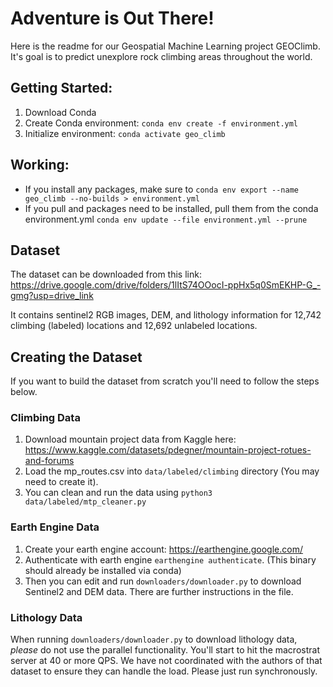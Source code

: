 # Adventure is Out There!

Here is the readme for our Geospatial Machine Learning project GEOClimb. It's goal is to predict unexplore rock climbing areas throughout the world.

## Getting Started:

1. Download Conda
2. Create Conda environment: `conda env create -f environment.yml`
3. Initialize environment: `conda activate geo_climb`

## Working:

- If you install any packages, make sure to `conda env export --name geo_climb --no-builds > environment.yml`
- If you pull and packages need to be installed, pull them from the conda environment.yml `conda env update --file environment.yml --prune`

## Dataset

The dataset can be downloaded from this link: https://drive.google.com/drive/folders/1lItS74OOocI-ppHx5q0SmEKHP-G_-gmg?usp=drive_link

It contains sentinel2 RGB images, DEM, and lithology information for 12,742 climbing (labeled) locations and 12,692 unlabeled locations.

## Creating the Dataset

If you want to build the dataset from scratch you'll need to follow the steps below.

### Climbing Data

1. Download mountain project data from Kaggle here: https://www.kaggle.com/datasets/pdegner/mountain-project-rotues-and-forums
2. Load the mp_routes.csv into `data/labeled/climbing` directory (You may need to create it).
3. You can clean and run the data using `python3 data/labeled/mtp_cleaner.py`

### Earth Engine Data

1. Create your earth engine account: https://earthengine.google.com/
2. Authenticate with earth engine `earthengine authenticate`. (This binary should already be installed via conda)
3. Then you can edit and run `downloaders/downloader.py` to download Sentinel2 and DEM data. There are further instructions in the file.

### Lithology Data

When running `downloaders/downloader.py` to download lithology data, _please_ do not use the parallel functionality. You'll start to hit the macrostrat server at 40 or more QPS. We have not coordinated with the authors of that dataset to ensure they can handle the load. Please just run synchronously.
